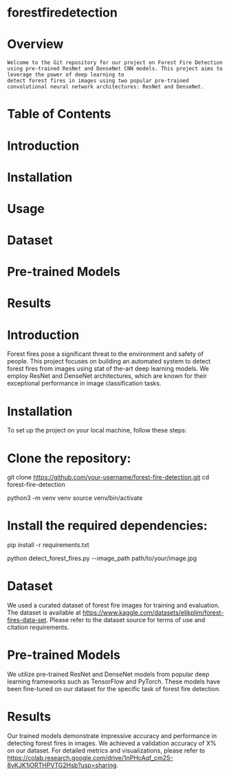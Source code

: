 # forestfiredetection
# Overview
    Welcome to the Git repository for our project on Forest Fire Detection using pre-trained ResNet and DenseNet CNN models. This project aims to leverage the power of deep learning to 
    detect forest fires in images using two popular pre-trained convolutional neural network architectures: ResNet and DenseNet.

# Table of Contents
# Introduction
# Installation
# Usage
# Dataset
# Pre-trained Models
# Results

# Introduction
   Forest fires pose a significant threat to the environment and safety of people. This project focuses on building an automated system to detect forest fires from images using stat of     the-art deep learning models. We employ ResNet and DenseNet architectures, which are known for their exceptional performance in image classification tasks.

# Installation
  To set up the project on your local machine, follow these steps:

# Clone the repository:

  git clone https://github.com/your-username/forest-fire-detection.git
  cd forest-fire-detection

  python3 -m venv venv
  source venv/bin/activate
# Install the required dependencies:

  pip install -r requirements.txt
  
  python detect_forest_fires.py --image_path path/to/your/image.jpg
# Dataset
  We used a curated dataset of forest fire images for training and evaluation. The dataset is available at https://www.kaggle.com/datasets/elikplim/forest-fires-data-set. Please refer to the dataset source for terms of use and 
  citation requirements.

# Pre-trained Models
   We utilize pre-trained ResNet and DenseNet models from popular deep learning frameworks such as TensorFlow and PyTorch. These models have been fine-tuned on our dataset for the 
   specific task of forest fire detection.

# Results
   Our trained models demonstrate impressive accuracy and performance in detecting forest fires in images. We achieved a validation accuracy of X% on our dataset. For detailed metrics 
   and visualizations, please refer to https://colab.research.google.com/drive/1nPHcAqf_cm2S-8vKJK1jORTHPVTG2Hsb?usp=sharing.
